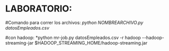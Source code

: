 # LABORATORIO:
#Comando para correr los archivos:
*python NOMBREARCHIVO.py datosEmpleados.csv* 

#con hadoop:
*python mr-job.py datosEmpleados.csv -r hadoop  --hadoop-streaming-jar $HADOOP_STREAMING_HOME/hadoop-streaming.jar
